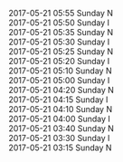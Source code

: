 2017-05-21 05:55 Sunday  N  
2017-05-21 05:50 Sunday  I  
2017-05-21 05:35 Sunday  N  
2017-05-21 05:30 Sunday  I  
2017-05-21 05:25 Sunday  N  
2017-05-21 05:20 Sunday  I  
2017-05-21 05:10 Sunday  N  
2017-05-21 05:00 Sunday  I  
2017-05-21 04:20 Sunday  N  
2017-05-21 04:15 Sunday  I  
2017-05-21 04:10 Sunday  N  
2017-05-21 04:00 Sunday  I  
2017-05-21 03:40 Sunday  N  
2017-05-21 03:30 Sunday  I  
2017-05-21 03:15 Sunday  N  
